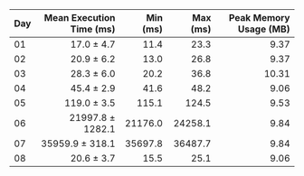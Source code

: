 | Day | Mean Execution Time (ms) | Min (ms) | Max (ms) | Peak Memory Usage (MB) |
|:---|---:|---:|---:|---:|
| 01 | 17.0 ± 4.7 | 11.4 | 23.3 | 9.37 |
| 02 | 20.9 ± 6.2 | 13.0 | 26.8 | 9.37 |
| 03 | 28.3 ± 6.0 | 20.2 | 36.8 | 10.31 |
| 04 | 45.4 ± 2.9 | 41.6 | 48.2 | 9.06 |
| 05 | 119.0 ± 3.5 | 115.1 | 124.5 | 9.53 |
| 06 | 21997.8 ± 1282.1 | 21176.0 | 24258.1 | 9.84 |
| 07 | 35959.9 ± 318.1 | 35697.8 | 36487.7 | 9.84 |
| 08 | 20.6 ± 3.7 | 15.5 | 25.1 | 9.06 |
